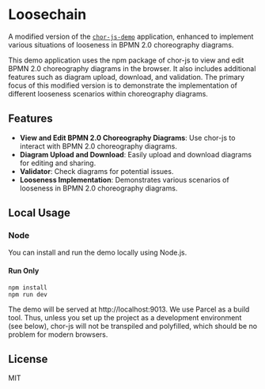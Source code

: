 # Loosechain

A modified version of the [`chor-js-demo`](https://github.com/bptlab/chor-js-demo) application, enhanced to implement various situations of looseness in BPMN 2.0 choreography diagrams.

This demo application uses the npm package of chor-js to view and edit BPMN 2.0 choreography diagrams in the browser. It also includes additional features such as diagram upload, download, and validation. The primary focus of this modified version is to demonstrate the implementation of different looseness scenarios within choreography diagrams.

## Features

- **View and Edit BPMN 2.0 Choreography Diagrams**: Use chor-js to interact with BPMN 2.0 choreography diagrams.
- **Diagram Upload and Download**: Easily upload and download diagrams for editing and sharing.
- **Validator**: Check diagrams for potential issues.
- **Looseness Implementation**: Demonstrates various scenarios of looseness in BPMN 2.0 choreography diagrams.

## Local Usage

### Node

You can install and run the demo locally using Node.js.

#### Run Only

```shell
npm install
npm run dev
```

The demo will be served at http://localhost:9013. We use Parcel as a build tool. Thus, unless you set up the project as a development environment (see below), chor-js will not be transpiled and polyfilled, which should be no problem for modern browsers.

## License

MIT
